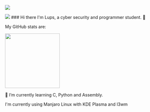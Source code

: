 <img src=https://i.pinimg.com/originals/61/0c/31/610c314429384631fed11dbe62fb28d8.gif>

<img src=https://raw.githubusercontent.com/innng/innng/master/assets/kyubey.gif> ### Hi there I'm Lups, a cyber security and programmer student. 👋

My GitHub stats are:


<img height="180em" src="https://github-readme-stats.vercel.app/api?username=MrLups&show_icons=true&hide_border=true&&count_private=true&include_all_commits=true" />

🌱 I’m currently learning C, Python and Assembly.


I'm currently using Manjaro Linux with KDE Plasma and I3wm


<!--
**MrLups/MrLups** is a ✨ _special_ ✨ repository because its `README.md` (this file) appears on your GitHub profile.

Here are some ideas to get you started:

- 🔭 I’m currently working on ...
- 🌱 I’m currently learning ...
- 👯 I’m looking to collaborate on ...
- 🤔 I’m looking for help with ...
- 💬 Ask me about ...
- 📫 How to reach me: ...
- 😄 Pronouns: ...
- ⚡ Fun fact: ...
-->

